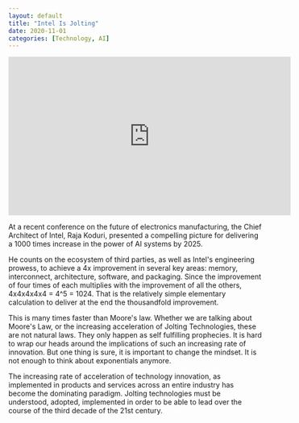 ```yaml
---
layout: default
title: "Intel Is Jolting"
date: 2020-11-01
categories: [Technology, AI]
---
```


<iframe width="560" height="315" src="https://www.youtube.com/embed/O1TM6fcFV60" frameborder="0" allow="accelerometer; autoplay; clipboard-write; encrypted-media; gyroscope; picture-in-picture" allowfullscreen></iframe>

At a recent conference on the future of electronics manufacturing, the Chief Architect of Intel, Raja Koduri, presented a compelling picture for delivering a 1000 times increase in the power of AI systems by 2025.

He counts on the ecosystem of third parties, as well as Intel's engineering prowess, to achieve a 4x improvement in several key areas: memory, interconnect, architecture, software, and packaging. Since the improvement of four times of each multiplies with the improvement of all the others, 4x4x4x4x4 = 4^5 = 1024. That is the relatively simple elementary calculation to deliver at the end the thousandfold improvement.

This is many times faster than Moore's law. Whether we are talking about Moore's Law, or the increasing acceleration of Jolting Technologies, these are not natural laws. They only happen as self fulfilling prophecies. It is hard to wrap our heads around the implications of such an increasing rate of innovation. But one thing is sure, it is important to change the mindset. It is not enough to think about exponentials anymore.

The increasing rate of acceleration of technology innovation, as implemented in products and services across an entire industry has become the dominating paradigm. Jolting technologies must be understood, adopted, implemented in order to be able to lead over the course of the third decade of the 21st century.
